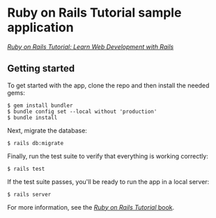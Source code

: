 # Ruby on Rails Tutorial sample application

[*Ruby on Rails Tutorial: 
Learn Web Development with Rails*](https://www.railstutorial.org/)

## Getting started

To get started with the app, clone the repo and then install the needed gems:

```
$ gem install bundler
$ bundle config set --local without 'production'
$ bundle install
```

Next, migrate the database:

```
$ rails db:migrate
```

Finally, run the test suite to verify that everything is working correctly:

```
$ rails test
```

If the test suite passes, you'll be ready to run the app in a local server:

```
$ rails server
```

For more information, see the
[*Ruby on Rails Tutorial* book](https://www.railstutorial.org/book).
